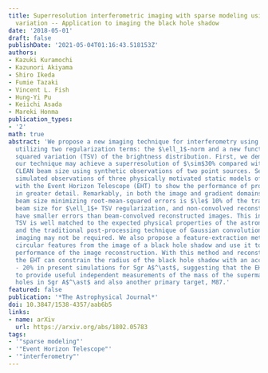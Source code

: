 ```yaml
---
title: Superresolution interferometric imaging with sparse modeling using total squared
  variation -- Application to imaging the black hole shadow
date: '2018-05-01'
draft: false
publishDate: '2021-05-04T01:16:43.518153Z'
authors:
- Kazuki Kuramochi
- Kazunori Akiyama
- Shiro Ikeda
- Fumie Tazaki
- Vincent L. Fish
- Hung-Yi Pu
- Keiichi Asada
- Mareki Honma
publication_types:
- '2'
math: true
abstract: 'We propose a new imaging technique for interferometry using sparse modeling,
  utilizing two regularization terms: the $\ell_1$-norm and a new function named total
  squared variation (TSV) of the brightness distribution. First, we demonstrate that
  our technique may achieve a superresolution of $\sim$30% compared with the traditional
  CLEAN beam size using synthetic observations of two point sources. Second, we present
  simulated observations of three physically motivated static models of Sgr A$^\ast$
  with the Event Horizon Telescope (EHT) to show the performance of proposed techniques
  in greater detail. Remarkably, in both the image and gradient domains, the optimal
  beam size minimizing root-mean-squared errors is $\le$ 10% of the traditional CLEAN
  beam size for $\ell_1$+ TSV regularization, and non-convolved reconstructed images
  have smaller errors than beam-convolved reconstructed images. This indicates that
  TSV is well matched to the expected physical properties of the astronomical images
  and the traditional post-processing technique of Gaussian convolution in interferometric
  imaging may not be required. We also propose a feature-extraction method to detect
  circular features from the image of a black hole shadow and use it to evaluate the
  performance of the image reconstruction. With this method and reconstructed images,
  the EHT can constrain the radius of the black hole shadow with an accuracy of $\sim$10%
  - 20% in present simulations for Sgr A$^\ast$, suggesting that the EHT would be able
  to provide useful independent measurements of the mass of the supermassive black
  holes in Sgr A$^\ast$ and also another primary target, M87.'
featured: false
publication: '*The Astrophysical Journal*'
doi: 10.3847/1538-4357/aab6b5
links:
- name: arXiv
  url: https://arxiv.org/abs/1802.05783
tags:
- '"sparse modeling"'
- '"Event Horizon Telescope"'
- '"interferometry"'
---
```

